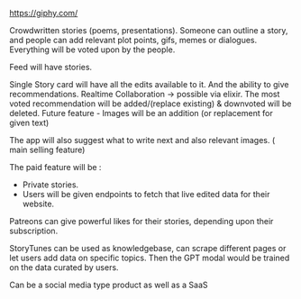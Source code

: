 https://giphy.com/

Crowdwritten stories (poems, presentations). Someone can outline a story, and people can add relevant plot points, gifs, memes or dialogues.
Everything will be voted upon by the people.

Feed will have stories.

Single Story card will have all the edits available to it. And the ability to give recommendations. Realtime Collaboration -> possible via elixir. The most voted recommendation will be added/(replace existing) & downvoted will be deleted.
Future feature - Images will be an addition (or replacement for given text)

The app will also suggest what to write next and also relevant images. ( main selling feature)

The paid feature will be :
- Private stories.
- Users will be given endpoints to fetch that live edited data for their website.

Patreons can give powerful likes for their stories, depending upon their subscription.

StoryTunes can be used as knowledgebase, can scrape different pages or let users add data on specific topics. Then the GPT modal would be trained on the data curated by users.

Can be a social media type product as well as a SaaS
